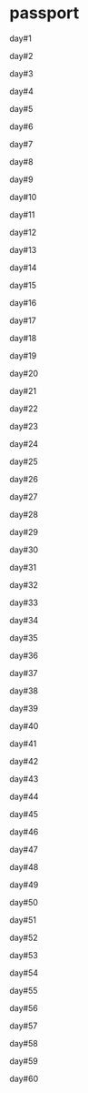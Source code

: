 # passport

day#1

day#2

day#3

day#4

day#5

day#6

day#7

day#8

day#9

day#10

day#11

day#12

day#13

day#14

day#15

day#16

day#17

day#18

day#19

day#20

day#21

day#22

day#23

day#24

day#25

day#26

day#27

day#28

day#29

day#30

day#31

day#32

day#33

day#34

day#35

day#36

day#37

day#38

day#39

day#40

day#41

day#42

day#43

day#44

day#45

day#46

day#47

day#48

day#49

day#50

day#51

day#52

day#53

day#54

day#55

day#56

day#57

day#58

day#59

day#60








































































































